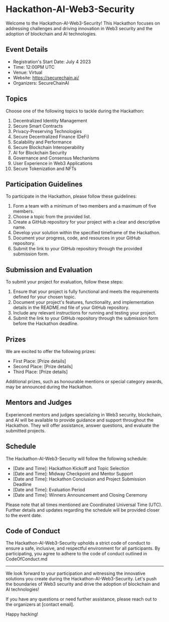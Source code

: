 # Hackathon-AI-Web3-Security

Welcome to the Hackathon-AI-Web3-Security! This Hackathon focuses on addressing challenges and driving innovation in Web3 security and the adoption of blockchain and AI technologies.

## Event Details

- Registration's Start Date: July 4 2023
- Time: 12:00PM UTC
- Venue: Virtual
- Website: https://securechain.ai/
- Organizers: SecureChainAI

## Topics

Choose one of the following topics to tackle during the Hackathon:

1. Decentralized Identity Management
2. Secure Smart Contracts
3. Privacy-Preserving Technologies
4. Secure Decentralized Finance (DeFi)
5. Scalability and Performance
6. Secure Blockchain Interoperability
7. AI for Blockchain Security
8. Governance and Consensus Mechanisms
9. User Experience in Web3 Applications
10. Secure Tokenization and NFTs

## Participation Guidelines

To participate in the Hackathon, please follow these guidelines:

1. Form a team with a minimum of two members and a maximum of five members.
2. Choose a topic from the provided list.
3. Create a GitHub repository for your project with a clear and descriptive name.
4. Develop your solution within the specified timeframe of the Hackathon.
5. Document your progress, code, and resources in your GitHub repository.
6. Submit the link to your GitHub repository through the provided submission form.

## Submission and Evaluation

To submit your project for evaluation, follow these steps:

1. Ensure that your project is fully functional and meets the requirements defined for your chosen topic.
2. Document your project's features, functionality, and implementation details in the README.md file of your GitHub repository.
3. Include any relevant instructions for running and testing your project.
4. Submit the link to your GitHub repository through the submission form before the Hackathon deadline.

## Prizes

We are excited to offer the following prizes:

- First Place: [Prize details]
- Second Place: [Prize details]
- Third Place: [Prize details]

Additional prizes, such as honourable mentions or special category awards, may be announced during the Hackathon.

## Mentors and Judges

Experienced mentors and judges specializing in Web3 security, blockchain, and AI will be available to provide guidance and support throughout the Hackathon. They will offer assistance, answer questions, and evaluate the submitted projects.

## Schedule

The Hackathon-AI-Web3-Security will follow the following schedule:

- [Date and Time]: Hackathon Kickoff and Topic Selection
- [Date and Time]: Midway Checkpoint and Mentor Support
- [Date and Time]: Hackathon Conclusion and Project Submission Deadline
- [Date and Time]: Evaluation Period
- [Date and Time]: Winners Announcement and Closing Ceremony

Please note that all times mentioned are Coordinated Universal Time (UTC). Further details and updates regarding the schedule will be provided closer to the event date.

## Code of Conduct

The Hackathon-AI-Web3-Security upholds a strict code of conduct to ensure a safe, inclusive, and respectful environment for all participants. By participating, you agree to adhere to the code of conduct outlined in CodeOfConduct.md

---

We look forward to your participation and witnessing the innovative solutions you create during the Hackathon-AI-Web3-Security. Let's push the boundaries of Web3 security and drive the adoption of blockchain and AI technologies!

If you have any questions or need further assistance, please reach out to the organizers at [contact email].

Happy hacking!
